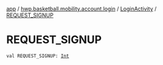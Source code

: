 [app](../../index.md) / [hwp.basketball.mobility.account.login](../index.md) / [LoginActivity](index.md) / [REQUEST_SIGNUP](.)

# REQUEST_SIGNUP

`val REQUEST_SIGNUP: `[`Int`](https://kotlinlang.org/api/latest/jvm/stdlib/kotlin/-int/index.html)